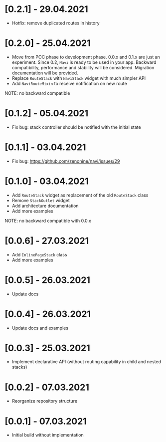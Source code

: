 # [0.2.1] - 29.04.2021

* Hotfix: remove duplicated routes in history

# [0.2.0] - 25.04.2021

* Move from POC phase to development phase. 0.0.x and 0.1.x are just an experiment. Since 0.2, `Navi` is ready to be
  used in your app. Backward compatibility, performance and stability will be considered. Migration documentation will
  be provided.
* Replace `RouteStack` with `NaviStack` widget with much simpler API
* Add `NaviRouteMixin` to receive notification on new route

NOTE: no backward compatible

# [0.1.2] - 05.04.2021

* Fix bug: stack controller should be notified with the initial state

# [0.1.1] - 03.04.2021

* Fix bug: https://github.com/zenonine/navi/issues/29

# [0.1.0] - 03.04.2021

* Add `RouteStack` widget as replacement of the old `RouteStack` class
* Remove `StackOutlet` widget
* Add architecture documentation
* Add more examples

NOTE: no backward compatible with 0.0.x

# [0.0.6] - 27.03.2021

* Add `InlinePageStack` class
* Add more examples

# [0.0.5] - 26.03.2021

* Update docs

# [0.0.4] - 26.03.2021

* Update docs and examples

# [0.0.3] - 25.03.2021

* Implement declarative API (without routing capability in child and nested stacks)

# [0.0.2] - 07.03.2021

* Reorganize repository structure

# [0.0.1] - 07.03.2021

* Initial build without implementation
